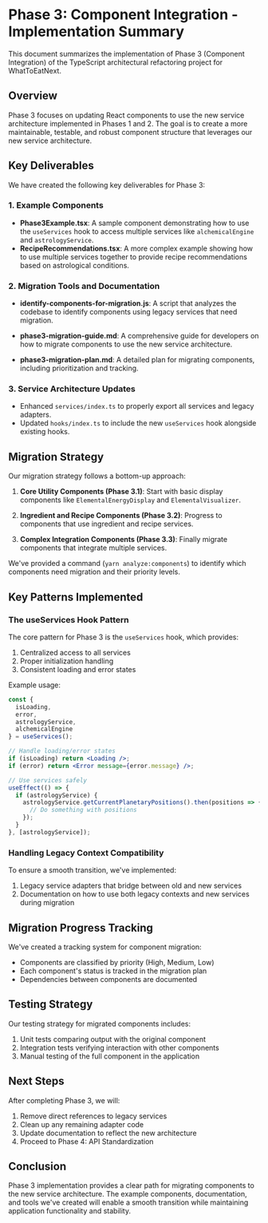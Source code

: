 # Phase 3: Component Integration - Implementation Summary

This document summarizes the implementation of Phase 3 (Component Integration)
of the TypeScript architectural refactoring project for WhatToEatNext.

## Overview

Phase 3 focuses on updating React components to use the new service architecture
implemented in Phases 1 and 2. The goal is to create a more maintainable,
testable, and robust component structure that leverages our new service
architecture.

## Key Deliverables

We have created the following key deliverables for Phase 3:

### 1. Example Components

- **Phase3Example.tsx**: A sample component demonstrating how to use the
  `useServices` hook to access multiple services like `alchemicalEngine` and
  `astrologyService`.
- **RecipeRecommendations.tsx**: A more complex example showing how to use
  multiple services together to provide recipe recommendations based on
  astrological conditions.

### 2. Migration Tools and Documentation

- **identify-components-for-migration.js**: A script that analyzes the codebase
  to identify components using legacy services that need migration.

- **phase3-migration-guide.md**: A comprehensive guide for developers on how to
  migrate components to use the new service architecture.

- **phase3-migration-plan.md**: A detailed plan for migrating components,
  including prioritization and tracking.

### 3. Service Architecture Updates

- Enhanced `services/index.ts` to properly export all services and legacy
  adapters.
- Updated `hooks/index.ts` to include the new `useServices` hook alongside
  existing hooks.

## Migration Strategy

Our migration strategy follows a bottom-up approach:

1. **Core Utility Components (Phase 3.1)**: Start with basic display components
   like `ElementalEnergyDisplay` and `ElementalVisualizer`.

2. **Ingredient and Recipe Components (Phase 3.2)**: Progress to components that
   use ingredient and recipe services.

3. **Complex Integration Components (Phase 3.3)**: Finally migrate components
   that integrate multiple services.

We've provided a command (`yarn analyze:components`) to identify which
components need migration and their priority levels.

## Key Patterns Implemented

### The useServices Hook Pattern

The core pattern for Phase 3 is the `useServices` hook, which provides:

1. Centralized access to all services
2. Proper initialization handling
3. Consistent loading and error states

Example usage:

```jsx
const {
  isLoading,
  error,
  astrologyService,
  alchemicalEngine
} = useServices();

// Handle loading/error states
if (isLoading) return <Loading />;
if (error) return <Error message={error.message} />;

// Use services safely
useEffect(() => {
  if (astrologyService) {
    astrologyService.getCurrentPlanetaryPositions().then(positions => {
      // Do something with positions
    });
  }
}, [astrologyService]);
```

### Handling Legacy Context Compatibility

To ensure a smooth transition, we've implemented:

1. Legacy service adapters that bridge between old and new services
2. Documentation on how to use both legacy contexts and new services during
   migration

## Migration Progress Tracking

We've created a tracking system for component migration:

- Components are classified by priority (High, Medium, Low)
- Each component's status is tracked in the migration plan
- Dependencies between components are documented

## Testing Strategy

Our testing strategy for migrated components includes:

1. Unit tests comparing output with the original component
2. Integration tests verifying interaction with other components
3. Manual testing of the full component in the application

## Next Steps

After completing Phase 3, we will:

1. Remove direct references to legacy services
2. Clean up any remaining adapter code
3. Update documentation to reflect the new architecture
4. Proceed to Phase 4: API Standardization

## Conclusion

Phase 3 implementation provides a clear path for migrating components to the new
service architecture. The example components, documentation, and tools we've
created will enable a smooth transition while maintaining application
functionality and stability.
